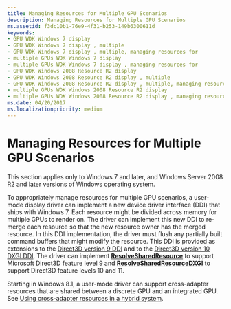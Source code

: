 ```yaml
---
title: Managing Resources for Multiple GPU Scenarios
description: Managing Resources for Multiple GPU Scenarios
ms.assetid: f3dc10b1-76e9-4f31-b253-149b6300611d
keywords:
- GPU WDK Windows 7 display
- GPU WDK Windows 7 display , multiple
- GPU WDK Windows 7 display , multiple, managing resources for
- multiple GPUs WDK Windows 7 display
- multiple GPUs WDK Windows 7 display , managing resources for
- GPU WDK Windows 2008 Resource R2 display
- GPU WDK Windows 2008 Resource R2 display , multiple
- GPU WDK Windows 2008 Resource R2 display , multiple, managing resources for
- multiple GPUs WDK Windows 2008 Resource R2 display
- multiple GPUs WDK Windows 2008 Resource R2 display , managing resources for
ms.date: 04/20/2017
ms.localizationpriority: medium
---
```


# Managing Resources for Multiple GPU Scenarios


This section applies only to Windows 7 and later, and Windows Server 2008 R2 and later versions of Windows operating system.

To appropriately manage resources for multiple GPU scenarios, a user-mode display driver can implement a new device driver interface (DDI) that ships with Windows 7. Each resource might be divided across memory for multiple GPUs to render on. The driver can implement this new DDI to re-merge each resource so that the new resource owner has the merged resource. In this DDI implementation, the driver must flush any partially built command buffers that might modify the resource. This DDI is provided as extensions to the [Direct3D version 9 DDI](https://docs.microsoft.com/windows-hardware/drivers/ddi/d3dumddi/index) and to the [Direct3D version 10 DXGI DDI](https://docs.microsoft.com/windows-hardware/drivers/ddi/index). The driver can implement [**ResolveSharedResource**](https://docs.microsoft.com/windows-hardware/drivers/ddi/d3dumddi/nc-d3dumddi-pfnd3dddi_resolvesharedresource) to support Microsoft Direct3D feature level 9 and [**ResolveSharedResourceDXGI**](https://docs.microsoft.com/windows-hardware/drivers/ddi/dxgiddi/ns-dxgiddi-dxgi1_1_ddi_base_functions) to support Direct3D feature levels 10 and 11.

Starting in Windows 8.1, a user-mode driver can support cross-adapter resources that are shared between a discrete GPU and an integrated GPU. See [Using cross-adapter resources in a hybrid system](using-cross-adapter-resources-in-a-hybrid-system.md).

 

 





